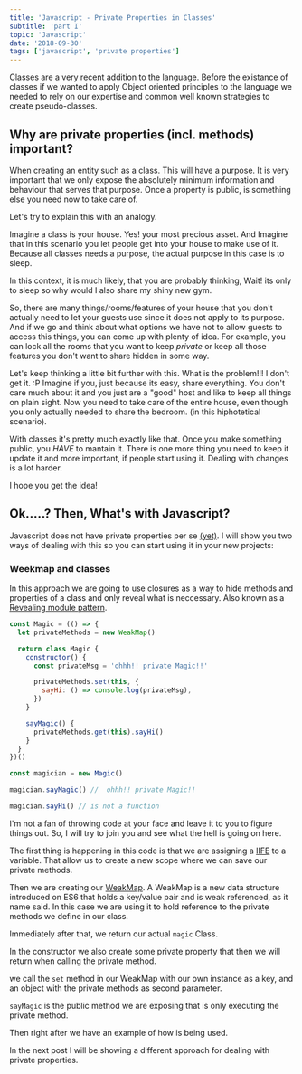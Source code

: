 ```yaml
---
title: 'Javascript - Private Properties in Classes'
subtitle: 'part I'
topic: 'Javascript'
date: '2018-09-30'
tags: ['javascript', 'private properties']
---
```


Classes are a very recent addition to the language. Before the existance of classes if we wanted to apply Object oriented principles to the language we needed to rely on our expertise and common well known strategies to create pseudo-classes.

## Why are private properties (incl. methods) important?

When creating an entity such as a class. This will have a purpose. It is very important that we only expose the absolutely minimum information and behaviour that serves that purpose.
Once a property is public, is something else you need now to take care of.

Let's try to explain this with an analogy.

Imagine a class is your house. Yes! your most precious asset. And Imagine that in this scenario you let people get into your house to make use of it. Because all classes needs a purpose, the actual purpose in this case is to sleep.

In this context, it is much likely, that you are probably thinking, Wait! its only to sleep so why would I also share my shiny new gym.

So, there are many things/rooms/features of your house that you don't actually need to let your guests use since it does not apply to its purpose. And if we go and think about what options we have not to allow guests to access this things, you can come up with plenty of idea. For example, you can lock all the rooms that you want to keep _private_ or keep all those features you don't want to share hidden in some way.

Let's keep thinking a little bit further with this. What is the problem!!! I don't get it. :P Imagine if you, just because its easy, share everything. You don't care much about it and you just are a "good" host and like to keep all things on plain sight. Now you need to take care of the entire house, even though you only actually needed to share the bedroom. (in this hiphotetical scenario).

With classes it's pretty much exactly like that. Once you make something public, you _HAVE_ to mantain it. There is one more thing you need to keep it update it and more important, if people start using it. Dealing with changes is a lot harder.

I hope you get the idea!

## Ok.....? Then, What's with Javascript?

Javascript does not have private properties per se [(yet)](https://github.com/tc39/proposal-class-fields#private-fields). I will show you two ways of dealing with this so you can start using it in your new projects:

### Weekmap and classes

In this approach we are going to use closures as a way to hide methods and properties of a class and only reveal what is neccessary. Also known as a [Revealing module pattern](https://addyosmani.com/resources/essentialjsdesignpatterns/book/#revealingmodulepatternjavascript).

```javascript
const Magic = (() => {
  let privateMethods = new WeakMap()

  return class Magic {
    constructor() {
      const privateMsg = 'ohhh!! private Magic!!'

      privateMethods.set(this, {
        sayHi: () => console.log(privateMsg),
      })
    }

    sayMagic() {
      privateMethods.get(this).sayHi()
    }
  }
})()

const magician = new Magic()

magician.sayMagic() //  ohhh!! private Magic!!

magician.sayHi() // is not a function
```

I'm not a fan of throwing code at your face and leave it to you to figure things out. So, I will try to join you and see what the hell is going on here.

The first thing is happening in this code is that we are assigning a [IIFE](https://medium.com/@vvkchandra/essential-javascript-mastering-immediately-invoked-function-expressions-67791338ddc6) to a variable. That allow us to create a new scope where we can save our private methods.

Then we are creating our [WeakMap](https://developer.mozilla.org/en-US/docs/Web/JavaScript/Reference/Global_Objects/WeakMap). A WeakMap is a new data structure introduced on ES6 that holds a key/value pair and is weak referenced, as it name said. In this case we are using it to hold reference to the private methods we define in our class.

Immediately after that, we return our actual `magic` Class.

In the constructor we also create some private property that then we will return when calling the private method.

we call the `set` method in our WeakMap with our own instance as a key, and an object with the private methods as second parameter.

`sayMagic` is the public method we are exposing that is only executing the private method.

Then right after we have an example of how is being used.

In the next post I will be showing a different approach for dealing with private properties.
